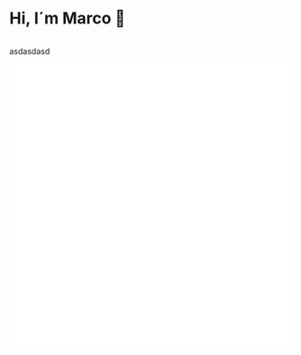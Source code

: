 # Hi, I´m Marco 👋


<p align="center">
    <p style="float: left;">
        asdasdasd
    </p>
    <img style="float: right;" src="https://raw.githubusercontent.com/4SMarcoPorto/4SMarcoPorto/master/README.assets/spacex-dragon.gif">
</p>